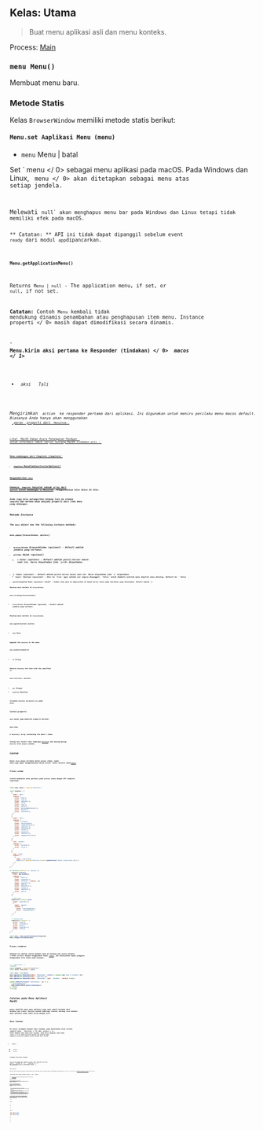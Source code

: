 ## Kelas: Utama

> Buat menu aplikasi asli dan menu konteks.

Process: [Main](../glossary.md#main-process)

### `menu Menu()`

Membuat menu baru.

### Metode Statis

Kelas ` BrowserWindow ` memiliki metode statis berikut:

#### `Menu.set Aaplikasi Menu (menu)`

* `menu` Menu | batal

Set ` menu </ 0> sebagai menu aplikasi pada macOS. Pada Windows dan Linux,
 <code> menu </ 0> akan ditetapkan sebagai menu atas setiap jendela.</p>

<p>Melewati <code>null` akan menghapus menu bar pada Windows dan Linux tetapi tidak memiliki efek pada macOS.

** Catatan: ** API ini tidak dapat dipanggil sebelum event ` ready ` dari modul ` app `dipancarkan.

#### `Menu.getApplicationMenu()`

Returns `Menu | null` - The application menu, if set, or `null`, if not set.

**Catatan:** Contoh `Menu` kembali tidak mendukung dinamis penambahan atau penghapusan item menu.  Instance properti </ 0> masih dapat dimodifikasi secara dinamis.</p> 

#### ` Menu.kirim aksi pertama ke Responder (tindakan) </ 0> <em> macos </ 1></h4>

<ul>
<li><code> aksi </ 0>  Tali</li>
</ul>

<p>Mengirimkan <code> action </ 0> ke responder pertama dari aplikasi. Ini digunakan untuk meniru perilaku menu macos default. Biasanya Anda hanya akan menggunakan
 <a href="menu-item.md#roles"><code> peran </ 0> properti dari <a href="menu-item.md"><code> MenuItem </ 1>.</p>

<p>Lihat <a href="https://developer.apple.com/library/mac/documentation/Cocoa/Conceptual/EventOverview/EventArchitecture/EventArchitecture.html#//apple_ref/doc/uid/10000060i-CH3-SW7"> MacOS Kakao Acara Penanganan Panduan </ 0> 
untuk informasi lebih lanjut tentang MacOS tindakan asli '.</p>

<h4><code>Menu.membangun dari Template (template)`

* `template` MenuItemConstructorOptions[]

Mengembalikan `menu`

Umumnya, `template` hanyalah sebuah array dari `options` untuk membangun a [MenuItem](menu-item.md). Penggunaannya bisa diacu di atas.

Anda juga bisa melampirkan bidang lain ke elemen `template` dan mereka akan menjadi properti dari item menu yang dibangun.

### Metode Instance

The `menu` object has the following instance methods:

#### `menu.popup([browserWindow, options])`

* `browserWindow` BrowserWindow (opsional) - Default adalah jendela yang terfokus.
* `pilihan` Objek (opsional) 
  * `x` minor (options) - Default adalah posisi kursor mouse saat ini. harus dinyatakan jika `y<\0> dinyatakan.</li>
<li><code>y` Nomor (opsional) - Default adalah posisi kursor mouse saat ini. Harus dinyatakan jika `x` dinyatakan.
  * `async` Boolean (opsional) - Atur ke `true` agar metode ini segera dipanggil, `false` untuk kembali setelah menu dipilih atau ditutup. Default ke ` false </ 0> .</li>
<li><code>positioningItem`Nomor (opsional) *macOS* - Indeks item menu ke diposisikan di bawah kursor mouse pada koordinat yang ditentukan. Default adalah -1.

Menutup menu konteks di `browserWindow`.

#### `menu.closePopup([browserWindow])`

* `browserWindow` BrowserWindow (opsional) - Default adalah jendela yang terfokus.

Menutup menu konteks di `browserWindow`.

#### `menu.append(menuItem) menuItem`

* `menu` Menu

Appends the `menuItem` to the menu.

#### `menu.getMenuItemById(id)`

* `id` String

Returns `MenuItem` the item with the specified `id`

#### `menu.insert(pos, menuItem)`

* `pos` Integer
* `menuItem` MenuItem

Sisipkan `menuItem` ke posisi `pos` pada menu.

### Contoh properti

`menu` objek juga memiliki properti berikut:

#### `menu.items`

A `MenuItem[]` array containing the menu's items.

Setiap `Menu` terdiri dari beberapa [`MenuItem`](menu-item.md)s dan masing-masing `MenuItem` bisa punya submenu.

## Contoh

Kelas `Utama` hanya tersedia dalam proses utama, namun Anda juga dapat menggunakannya dalam proses render melalui modul[`remote`](remote.md).

### Proses utama

Contoh pembuatan menu aplikasi pada proses utama dengan API template sederhana:

```javascript
const {app, Menu} = require('electron')

const template = [
  {
    label: 'Edit',
    submenu: [
      {role: 'undo'},
      {role: 'redo'},
      {type: 'separator'},
      {role: 'cut'},
      {role: 'copy'},
      {role: 'paste'},
      {role: 'pasteandmatchstyle'},
      {role: 'delete'},
      {role: 'selectall'}
    ]
  },
  {
    label: 'View',
    submenu: [
      {role: 'reload'},
      {role: 'forcereload'},
      {role: 'toggledevtools'},
      {type: 'separator'},
      {role: 'resetzoom'},
      {role: 'zoomin'},
      {role: 'zoomout'},
      {type: 'separator'},
      {role: 'togglefullscreen'}
    ]
  },
  {
    role: 'window',
    submenu: [
      {role: 'minimize'},
      {role: 'close'}
    ]
  },
  {
    role: 'help',
    submenu: [
      {
        label: 'Learn More',
        click () { require('electron').shell.openExternal('https://electronjs.org') }
      }
    ]
  }
]

if (process.platform === 'darwin') {
  template.unshift({
    label: app.getName(),
    submenu: [
      {role: 'about'},
      {type: 'separator'},
      {role: 'services', submenu: []},
      {type: 'separator'},
      {role: 'hide'},
      {role: 'hideothers'},
      {role: 'unhide'},
      {type: 'separator'},
      {role: 'quit'}
    ]
  })

  // Edit menu
  template[1].submenu.push(
    {type: 'separator'},
    {
      label: 'Speech',
      submenu: [
        {role: 'startspeaking'},
        {role: 'stopspeaking'}
      ]
    }
  )

  // Window menu
  template[3].submenu = [
    {role: 'close'},
    {role: 'minimize'},
    {role: 'zoom'},
    {type: 'separator'},
    {role: 'front'}
  ]
}

const menu = Menu.buildFromTemplate(template)
Menu.setApplicationMenu(menu)
```

### Proses renderer

Dibawah ini adalah contoh membuat menu di halaman web secara dinamis (render proses) dengan menggunakan modul [`remote`](remote.md), dan menunjukkan kapan pengguna menggunakan klik kanan pada halaman:

```html
<!-- index.html -->
<script>
const {remote} = require('electron')
const {Menu, MenuItem} = remote

const menu = new Menu()
menu.append(new MenuItem({label: 'MenuItem1', click() { console.log('item 1 clicked') }}))
menu.append(new MenuItem({type: 'separator'}))
menu.append(new MenuItem({label: 'MenuItem2', type: 'checkbox', checked: true}))

window.addEventListener('contextmenu', (e) => {
  e.preventDefault()
  menu.popup(remote.getCurrentWindow())
}, false)
</script>
```

## Catatan pada Menu Aplikasi MacOS

macos memiliki gaya menu aplikasi yang sama sekali berbeda dari Windows dan Linux. Berikut adalah beberapa catatan tentang cara membuat menu aplikasi Anda lebih mirip dengan asli.

### Menu Standar

Di macos terdapat banyak menu standar yang ditentukan oleh sistem, seperti menu ` Services </ 0> dan
 <code> Windows </ 0>. Untuk membuat menu Anda menu standar, Anda harus mengatur menu Anda
 <code> peran </ 0> ke salah satu dari berikut dan elektron akan mengenali mereka dan membuat mereka menjadi menu standar:</p>

<ul>
<li><code>jendela`</li> 

* `bantuan`
* `layanan`</ul> 

### Tindakan Item Menu Standar

macos telah memberikan tindakan standar untuk beberapa item menu, seperti ` Tentang xxx </ 0> ,
 <code> Sembunyikan xxx </ 0> , dan <code> Sembunyikan Lainnya </ 0> . Untuk mengatur tindakan item menu ke tindakan standar, Anda harus mengatur atribut <code> role </ 0> dari item menu.</p>

<h3>Nama Menu Utama</h3>

<p>Pada macos label item pertama menu aplikasi selalu nama aplikasi Anda, tidak peduli label apa yang Anda tetapkan. Untuk mengubahnya, modifikasi berkas <code> Info.plist < file > aplikasi Anda. Lihat <a href="https://developer.apple.com/library/ios/documentation/general/Reference/InfoPlistKeyReference/Articles/AboutInformationPropertyListFiles.html">Mengaktifkan dokumentasi Akses Jaringan</a> untuk lebih jelasnya.</p>

<h2>Setting Menu untuk Jendela Peramban Tertentu (<em> Linux </em> <em> Windows </em>)</h2>

<p>Metode <a href="https://github.com/electron/electron/blob/master/docs/api/browser-window.md#winsetmenumenu-linux-windows"><code> setMenu`metode </a> pencarian windows dapat mengatur menu tertentu Pencarian windows.

## Posisi Item Menu

Anda dapat menggunakan `posisi` dan `id` untuk mengontrol bagaimana item akan ditempatkan ketika membangun sebuah menu dengan `Menu.buildFromTemplate`.

Atribut `posisi` dari `MenuItem` memiliki form ` [placement] = [id] `, di mana `penempatan` adalah salah satu dari `sebelum`, `setelah`, atau ` endof` dan` id ` adalah unik ID dari item yang ada di menu:

* `sebelum` - Menyisipkan item ini sebelum item yang diacu id. Jika Item yang direferensikan tidak ada barang akan disisipkan pada akhir menu.
* `setelah` - Menyisipkan item ini setelah item id direferensikan. Jika direferensikan item tidak ada item akan disisipkan di akhir menu.
* `endof` - Menyisipkan item ini di akhir kelompok logis yang berisi item yang diacu id (grup dibuat oleh item pemisah). Jika Item yang direferensikan tidak ada, grup pemisah baru dibuat dengan id yang diberikan dan item ini dimasukkan setelah pemisah tersebut.

Bila item diposisikan, semua item yang tidak diposisikan dimasukkan setelah item baru diposisikan. Jadi jika Anda ingin memposisikan sekelompok item menu di lokasi yang sama Anda hanya perlu menentukan posisi untuk item pertama.

### Contoh

Template:

```javascript
[   {label: '4', id: '4'},   {label: '5', id: '5'},   {label: '1', id: '1', position: 'before=4'},   {label: '2', id: '2'},   {label: '3', id: '3'} ]
```

Menu:

```sh
<br />- 1
- 2
- 3
- 4
- 5
```

Template:

```javascript
[
  {label: 'a', posisi: 'endof = letters'},
  {label: '1', posisi: 'endof = numbers'},
  {label: 'b', posisi: 'endof = letters'},
  {label: '2', posisi: 'endof = numbers'},
  {label: 'c', posisi: 'endof = letters'},
  {label: '3', posisi: 'endof = numbers'}
]
```

Menu:

```sh
<br />- ---
- a
- b
- c
- ---
- 1
- 2
- 3
```